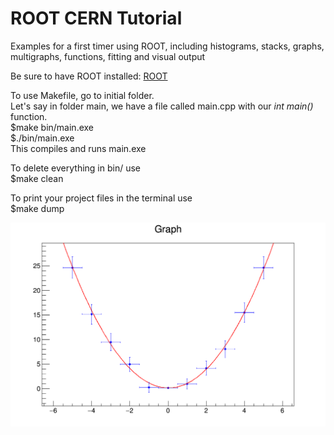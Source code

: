 # ROOT CERN Tutorial

Examples for a first timer using ROOT, including histograms, stacks, graphs, multigraphs, 
functions, fitting and visual output 

Be sure to have ROOT installed: [ROOT](https://root.cern/install/)  

To use Makefile, go to initial folder.  
Let's say in folder main, we have a file called main.cpp with our _int main()_ function.  
$make bin/main.exe  
$./bin/main.exe  
This compiles and runs main.exe  

To delete everything in bin/ use  
$make clean  

To print your project files in the terminal use  
$make dump  

![SCRIPT](out/Script.png)